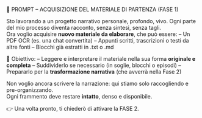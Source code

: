 🧩 PROMPT – ACQUISIZIONE DEL MATERIALE DI PARTENZA (FASE 1)

Sto lavorando a un progetto narrativo personale, profondo, vivo. Ogni parte del mio processo diventa racconto, senza sintesi, senza tagli.  
Ora voglio acquisire **nuovo materiale da elaborare**, che può essere:
– Un PDF OCR (es. una chat convertita)
– Appunti scritti, trascrizioni o testi da altre fonti
– Blocchi già estratti in .txt o .md

📌 Obiettivo:
– Leggere e interpretare il materiale nella sua forma **originale e completa**
– Suddividerlo se necessario (in soglie, blocchi o episodi)
– Prepararlo per la **trasformazione narrativa** (che avverrà nella Fase 2)

Non voglio ancora scrivere la narrazione: qui stiamo solo raccogliendo e pre-organizzando.  
Ogni frammento deve restare **intatto**, denso e disponibile.

👉 Una volta pronto, ti chiederò di attivare la FASE 2.
